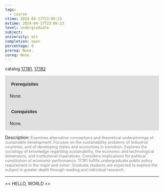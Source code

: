 ```yaml
---
tags:
  - course
ctime: 2024-04-17T23:06:23
mstime: 2024-04-17T23:06:23
level: undergraduate
subject: 
university: mit
completion: open
percentage: 0
prereq: None.
coreq: None.
---
```


catalog [17.181](http://student.mit.edu/catalog/m17a.html#17.181), [17.182](http://student.mit.edu/catalog/m17a.html#17.182)

<span style="display: block; padding: 15px; background-color: rgb(100, 100, 100, 0.2);"><font id="m_prereq1553_0" style="display: block; font-family: Arial, sans-serif; font-weight: bold; padding: 5px">Prerequisites</font><br><span id="prereq1553_0">None.</span></span>
<span style="display: block; padding: 15px; background-color: rgb(100, 100, 100, 0.2);"><font id="m_coreq1553_0" style="display: block; font-family: Arial, sans-serif; font-weight: bold; padding: 5px">Corequisites</font><br><span id="coreq1553_0">None.</span></span>

<font style="">Description:</font>
<font style="color: grey; font-size: 0.8rem;">Examines alternative conceptions and theoretical underpinnings of sustainable development. Focuses on the sustainability problems of industrial countries, and of developing states and economies in transition. Explores the sociology of knowledge regarding sustainability, the economic and technological dimensions, and institutional imperatives. Considers implications for political constitution of economic performance. 17.181 fulfills undergraduate public policy requirement in the major and minor. Graduate students are expected to explore the subject in greater depth through reading and individual research.</font>



---

<< HELLO, WORLD >>
